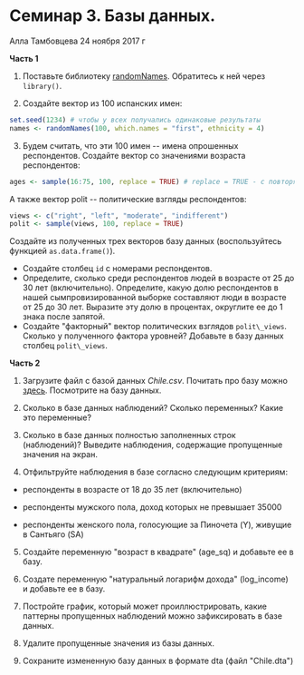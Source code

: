 # Семинар 3. Базы данных.

Алла Тамбовцева 24 ноября 2017 г

**Часть 1**

1.  Поставьте библиотеку [randomNames](https://cran.r-project.org/web/packages/randomNames/randomNames.pdf). Обратитесь к ней через `library()`.

2.  Создайте вектор из 100 испанских имен:

``` r
set.seed(1234) # чтобы у всех получались одинаковые результаты
names <- randomNames(100, which.names = "first", ethnicity = 4) 
```

3.  Будем считать, что эти 100 имен -- имена опрошенных респондентов. Создайте вектор со значениями возраста респондентов:

``` r
ages <- sample(16:75, 100, replace = TRUE) # replace = TRUE - с повторяющимися значениями
```

А также вектор polit -- политические взгляды респондентов:

``` r
views <- c("right", "left", "moderate", "indifferent")
polit <- sample(views, 100, replace = TRUE)
```

Создайте из полученных трех векторов базу данных (воспользуйтесь функцией `as.data.frame()`).

-   Создайте столбец `id` с номерами респондентов.
-   Определите, сколько среди респондентов людей в возрасте от 25 до 30 лет (включительно). Определите, какую долю респондентов в нашей сымпровизированной выборке составляют люди в возрасте от 25 до 30 лет. Выразите эту долю в процентах, округлите ее до 1 знака после запятой.
-   Создайте "факторный" вектор политических взглядов `polit\_views`. Сколько у полученного фактора уровней? Добавьте в базу данных столбец `polit\_views`.

**Часть 2**

1. Загрузите файл с базой данных *Chile.csv*. Почитать про базу можно [здесь](https://www.rdocumentation.org/packages/car/versions/2.1-5/topics/Chile). Посмотрите на базу данных.

2. Сколько в базе данных наблюдений? Сколько переменных? Какие это переменные?

3. Сколько в базе данных полностью заполненных строк (наблюдений)? Выведите наблюдения, содержащие пропущенные значения на экран.

4. Отфильтруйте наблюдения в базе согласно следующим критериям:

* респонденты в возрасте от 18 до 35 лет (включительно)

* респонденты мужского пола, доход которых не превышает 35000

* респонденты женского пола, голосующие за Пиночета (Y), живущие в Сантьяго (SA)

5. Создайте переменную "возраст в квадрате" (age_sq) и добавьте ее в базу.

6. Создате переменную "натуральный логарифм дохода" (log_income) и добавьте ее в базу. 

7. Постройте график, который может проиллюстрировать, какие паттерны пропущенных наблюдений можно зафиксировать в базе данных.

8. Удалите пропущенные значения из базы данных.

9. Сохраните измененную базу данных в формате dta (файл "Chile.dta")
